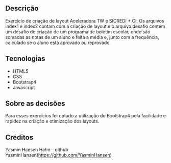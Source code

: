 ## Descrição
Exercício de criação de layout Aceleradora TW e SICREDI + CI.
Os arquivos index1 e index2 contam com a criação de layout e o arquivo desafio
contém um desafio de criação de um programa de boletim escolar, onde são somadas
as notas de um aluno e feita a média e, junto com a frequência, calculado se o 
aluno está aprovado ou reprovado.

## Tecnologias
- HTML5
- CSS
- Bootstrap4
- Javascript

## Sobre as decisões
Para esses exercícios foi optado a utilização do Bootstrap4 pela facilidade e
rapidez na criação e otimização dos layouts. 

## Créditos
Yasmin Hansen Hahn - github YasminHansen(https://github.com/YasminHansen)

